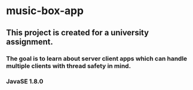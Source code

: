# music-box-app
## This project is created for a university assignment.
### The goal is to learn about server client apps which can handle multiple clients with thread safety in mind.
### JavaSE 1.8.0

